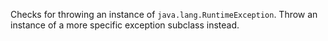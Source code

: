 Checks for throwing an instance of `java.lang.RuntimeException`. Throw
an instance of a more specific exception subclass instead.
